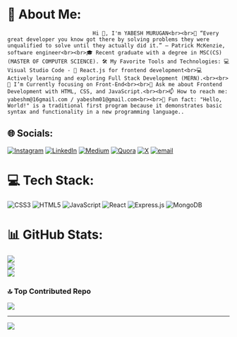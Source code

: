 # 💫 About Me:
                               Hi 👋, I'm YABESH MURUGAN<br><br>🌟 “Every great developer you know got there by solving problems they were unqualified to solve until they actually did it.” – Patrick McKenzie, software engineer<br><br>🎓 Recent graduate with a degree in MSC(CS) (MASTER OF COMPUTER SCIENCE). 🛠️ My Favorite Tools and Technologies: 💻 Visual Studio Code - 🚀 React.js for frontend development<br>💻 Actively learning and exploring Full Stack Development (MERN).<br><br>🌱 I’m Currently focusing on Front-End<br><br>💬 Ask me about Frontend Development with HTML, CSS, and JavaScript.<br><br>📫 How to reach me: yabeshm@16gmail.com / yabeshm01@gmail.com<br><br>🎲 Fun fact: "Hello, World!" is a traditional first program because it demonstrates basic syntax and functionality in a new programming language..


## 🌐 Socials:
[![Instagram](https://img.shields.io/badge/Instagram-%23E4405F.svg?logo=Instagram&logoColor=white)](https://instagram.com/https://www.instagram.com/im_yabi/) [![LinkedIn](https://img.shields.io/badge/LinkedIn-%230077B5.svg?logo=linkedin&logoColor=white)](https://linkedin.com/in/https://www.linkedin.com/in/yabesh-murugan-3a8041199/) [![Medium](https://img.shields.io/badge/Medium-12100E?logo=medium&logoColor=white)](https://medium.com/@https://medium.com/@yabeshm01) [![Quora](https://img.shields.io/badge/Quora-%23B92B27.svg?logo=Quora&logoColor=white)](https://quora.com/profile/https://www.quora.com/profile/Im-Yabesh) [![X](https://img.shields.io/badge/X-black.svg?logo=X&logoColor=white)](https://x.com/https://x.com/im_yabesh_) [![email](https://img.shields.io/badge/Email-D14836?logo=gmail&logoColor=white)](mailto:yabeshm@01@gmail.com) 

# 💻 Tech Stack:
![CSS3](https://img.shields.io/badge/css3-%231572B6.svg?style=for-the-badge&logo=css3&logoColor=white) ![HTML5](https://img.shields.io/badge/html5-%23E34F26.svg?style=for-the-badge&logo=html5&logoColor=white) ![JavaScript](https://img.shields.io/badge/javascript-%23323330.svg?style=for-the-badge&logo=javascript&logoColor=%23F7DF1E) ![React](https://img.shields.io/badge/react-%2320232a.svg?style=for-the-badge&logo=react&logoColor=%2361DAFB) ![Express.js](https://img.shields.io/badge/express.js-%23404d59.svg?style=for-the-badge&logo=express&logoColor=%2361DAFB) ![MongoDB](https://img.shields.io/badge/MongoDB-%234ea94b.svg?style=for-the-badge&logo=mongodb&logoColor=white)
# 📊 GitHub Stats:
![](https://github-readme-stats.vercel.app/api?username=im-yabi&theme=dark&hide_border=false&include_all_commits=false&count_private=false)<br/>
![](https://nirzak-streak-stats.vercel.app/?user=im-yabi&theme=dark&hide_border=false)<br/>
![](https://github-readme-stats.vercel.app/api/top-langs/?username=im-yabi&theme=dark&hide_border=false&include_all_commits=false&count_private=false&layout=compact)

### 🔝 Top Contributed Repo
![](https://github-contributor-stats.vercel.app/api?username=im-yabi&limit=5&theme=dark&combine_all_yearly_contributions=true)

---
[![](https://visitcount.itsvg.in/api?id=im-yabi&icon=0&color=0)](https://visitcount.itsvg.in)

<!-- Proudly created with GPRM ( https://gprm.itsvg.in ) -->
